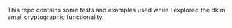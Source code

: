 This repo contains some tests and examples used while I explored the dkim email cryptographic functionality.
